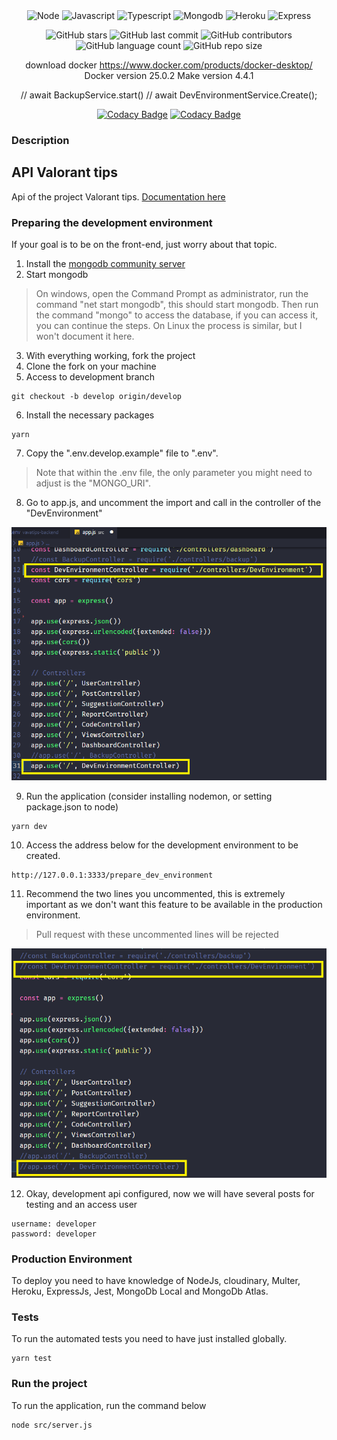 <div align="center">
  <img height="30" alt="Node" src="https://img.shields.io/badge/Node.js-43853D?style=for-the-badge&logo=node.js&logoColor=white">
  <img height="30" alt="Javascript" src="https://img.shields.io/badge/JavaScript-323330?style=for-the-badge&logo=javascript&logoColor=F7DF1E">
  <img height="30" alt="Typescript" src="https://img.shields.io/badge/typescript-%23007ACC.svg?style=for-the-badge&logo=typescript&logoColor=white">
   <img height="30" alt="Mongodb" src="https://img.shields.io/badge/MongoDB-4EA94B?style=for-the-badge&logo=mongodb&logoColor=white">
  <img height="30" alt="Heroku" src="https://img.shields.io/badge/Heroku-430098?style=for-the-badge&logo=heroku&logoColor=white">
  <img height="30" alt="Express" src="https://img.shields.io/badge/Express.js-404D59?style=for-the-badge">
</div>

<div align="center">

![GitHub stars](https://img.shields.io/github/stars/gabrielogregorio/vavatips-api)
![GitHub last commit](https://img.shields.io/github/last-commit/gabrielogregorio/vavatips-api?style=flat-square)
![GitHub contributors](https://img.shields.io/github/contributors/gabrielogregorio/vavatips-api) ![GitHub language count](https://img.shields.io/github/languages/count/gabrielogregorio/vavatips-api)
![GitHub repo size](https://img.shields.io/github/repo-size/gabrielogregorio/vavatips-api)

</div>

<div align="center">

download docker https://www.docker.com/products/docker-desktop/
Docker version 25.0.2
Make version 4.4.1

// await BackupService.start()
//     await DevEnvironmentService.Create();

[![Codacy Badge](https://app.codacy.com/project/badge/Grade/7b87ad678dc34a92b1f1a7dea10d1f9e)](https://www.codacy.com/gh/gabrielogregorio/valorant-tips-api/dashboard?utm_source=github.com&amp;utm_medium=referral&amp;utm_content=gabrielogregorio/valorant-tips-api&amp;utm_campaign=Badge_Grade) [![Codacy Badge](https://app.codacy.com/project/badge/Coverage/7b87ad678dc34a92b1f1a7dea10d1f9e)](https://www.codacy.com/gh/gabrielogregorio/valorant-tips-api/dashboard?utm_source=github.com&utm_medium=referral&utm_content=gabrielogregorio/valorant-tips-api&utm_campaign=Badge_Coverage)
</div>

### Description

## API Valorant tips


Api of the project Valorant tips. [Documentation here](https://valorant-tips-api.onrender.com/docs/)

### Preparing the development environment

If your goal is to be on the front-end, just worry about that topic.

1.   Install the [mongodb community server](https://www.mongodb.com/try/download/community?tck=docs_server)
2.   Start mongodb
> On windows, open the Command Prompt as administrator, run the command "net start mongodb", this should start mongodb. Then run the command "mongo" to access the database, if you can access it, you can continue the steps. On Linux the process is similar, but I won't document it here.
3.   With everything working, fork the project
4.   Clone the fork on your machine
5.   Access to development branch

```shell
git checkout -b develop origin/develop
```

6.   Install the necessary packages

```shell
yarn
```

7.   Copy the ".env.develop.example" file to ".env".
> Note that within the .env file, the only parameter you might need to adjust is the "MONGO_URI".
8.   Go to app.js, and uncomment the import and call in the controller of the "DevEnvironment"

![Uncomment the two lines](./docs/img1.png)

9.   Run the application (consider installing nodemon, or setting package.json to node)

```shell
yarn dev
```

10.   Access the address below for the development environment to be created.

```shell
http://127.0.0.1:3333/prepare_dev_environment
```

11.   Recommend the two lines you uncommented, this is extremely important as we don't want this feature to be available in the production environment.
> Pull request with these uncommented lines will be rejected

![comment to the two lines](./docs/img2.png)

12.   Okay, development api configured, now we will have several posts for testing and an access user

```text
username: developer
password: developer
```

### Production Environment

To deploy you need to have knowledge of NodeJs, cloudinary, Multer, Heroku, ExpressJs, Jest, MongoDb Local and MongoDb Atlas.

### Tests

To run the automated tests you need to have just installed globally.

```shell
yarn test
```

### Run the project

To run the application, run the command below

```shell
node src/server.js
```
